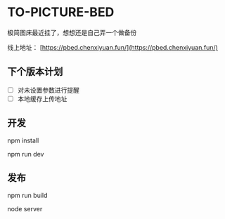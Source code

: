 # TO-PICTURE-BED

极简图床最近挂了，想想还是自己弄一个做备份

线上地址： [https://pbed.chenxiyuan.fun/](https://pbed.chenxiyuan.fun/)

## 下个版本计划

- [ ] 对未设置参数进行提醒
- [ ] 本地缓存上传地址

## 开发

npm install

npm run dev

## 发布

npm run build

node server